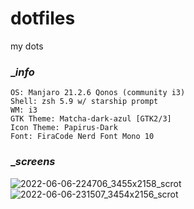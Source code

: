 # dotfiles

my dots

### __info_

```
OS: Manjaro 21.2.6 Qonos (community i3)
Shell: zsh 5.9 w/ starship prompt
WM: i3
GTK Theme: Matcha-dark-azul [GTK2/3]
Icon Theme: Papirus-Dark
Font: FiraCode Nerd Font Mono 10
```

### __screens_

![2022-06-06-224706_3455x2158_scrot](https://user-images.githubusercontent.com/8976745/172284998-0d424ffe-a5e4-423d-9517-9add80d2da4f.png)
![2022-06-06-231507_3454x2156_scrot](https://user-images.githubusercontent.com/8976745/172288310-17c733df-7af7-4c7d-a861-31916236ba2c.png)
